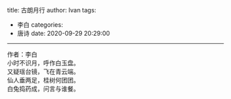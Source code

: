 title: 古朗月行
author: Ivan
tags:
  - 李白
categories:
  - 唐诗
date: 2020-09-29 20:29:00
---
作者：李白  
小时不识月，呼作白玉盘。  
又疑瑶台镜，飞在青云端。  
仙人垂两足，桂树何团团。  
白兔捣药成，问言与谁餐。  